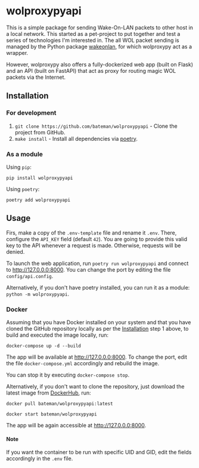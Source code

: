 # wolproxypyapi

This is a simple package for sending Wake-On-LAN packets to other host in a local network. This started as a pet-project to put together and test a series of technologies I'm interested in.
The all WOL packet sending is managed by the Python package [wakeonlan](https://pypi.org/project/wakeonlan/), for which wolproxypy act as a wrapper.

However, wolproxypy also offers a fully-dockerized web app (built on Flask) and an API (built on FastAPI) that act as proxy for routing magic WOL packets via the Internet.

## Installation

### For development

1. `git clone https://github.com/bateman/wolproxypyapi` - Clone the project from GitHub.
2. `make install` - Install all dependencies via [poetry](https://python-poetry.org/).

### As a module

Using `pip`:

```
pip install wolproxypyapi
```

Using `poetry`:

```
poetry add wolproxypyapi
```

## Usage

Firs, make a copy of the `.env-template` file and rename it `.env`.
There, configure the `API_KEY` field (default `42`). You are going to provide this valid key to the API whenever a request is made. Otherwise, requests will be denied.

To launch the web application, run `poetry run wolproxypyapi` and connect to <http://127.0.0.0:8000>. You can change the port by editing the file `config/api.config`.

Alternatively, if you don't have poetry installed, you can run it as a module: `python -m wolproxypyapi`.

### Docker

Assuming that you have Docker installed on your system and that you have cloned the GitHub repository locally as per the [Installation](#installation) step 1 above, to build and executed the image locally, run:

`docker-compose up -d --build`

The app will be available at <http://127.0.0.0:8000>. To change the port, edit the file `docker-compose.yml` accordingly and rebuild the image.

You can stop it by executing `docker-compose stop`.

Alternatively, if you don't want to clone the repository, just download the latest image from [DockerHub](https://hub.docker.com/r/bateman/wolproxypy), run:

`docker pull bateman/wolproxypyapi:latest`

`docker start bateman/wolproxypyapi`

The app will be again accessible at <http://127.0.0.0:8000>.

#### Note

If you want the container to be run with specific UID and GID, edit the fields accordingly in the `.env` file.
